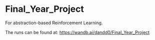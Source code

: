 # Final_Year_Project

For abstraction-based Reinforcement Learning.

The runs can be found at:
https://wandb.ai/dandd0/Final_Year_Project
